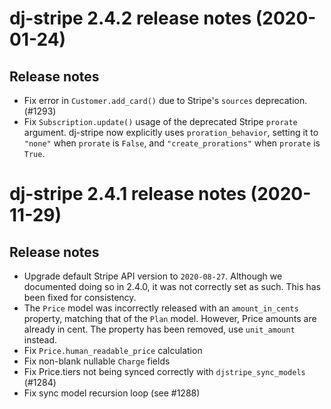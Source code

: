 # dj-stripe 2.4.2 release notes (2020-01-24)

## Release notes

-   Fix error in `Customer.add_card()` due to Stripe's `sources` deprecation. (#1293)
-   Fix `Subscription.update()` usage of the deprecated Stripe `prorate` argument.
    dj-stripe now explicitly uses `proration_behavior`, setting it to `"none"` when
    `prorate` is `False`, and `"create_prorations"` when `prorate` is `True`.

# dj-stripe 2.4.1 release notes (2020-11-29)

## Release notes

-   Upgrade default Stripe API version to `2020-08-27`. Although we documented doing so
    in 2.4.0, it was not correctly set as such. This has been fixed for consistency.
-   The `Price` model was incorrectly released with an `amount_in_cents` property,
    matching that of the `Plan` model. However, Price amounts are already in cent. The
    property has been removed, use `unit_amount` instead.
-   Fix `Price.human_readable_price` calculation
-   Fix non-blank nullable `Charge` fields
-   Fix Price.tiers not being synced correctly with `djstripe_sync_models` (#1284)
-   Fix sync model recursion loop (see #1288)
